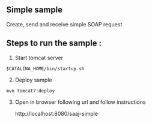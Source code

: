 [//]: # " Copyright (c) 2018, 2020 Oracle and/or its affiliates. All rights reserved. "
[//]: # "  "
[//]: # " This program and the accompanying materials are made available under the "
[//]: # " terms of the Eclipse Distribution License v. 1.0, which is available at "
[//]: # " http://www.eclipse.org/org/documents/edl-v10.php. "
[//]: # "  "
[//]: # " SPDX-License-Identifier: BSD-3-Clause "

Simple sample
--------------------

 Create, send and receive simple SOAP request

Steps to run the sample :
------------------------------------------

1. Start tomcat server

```shell script
$CATALINA_HOME/bin/startup.sh
```

2. Deploy sample

```shell script
mvn tomcat7:deploy
```

3. Open in browser following url and follow instructions

    http://localhost:8080/saaj-simple
